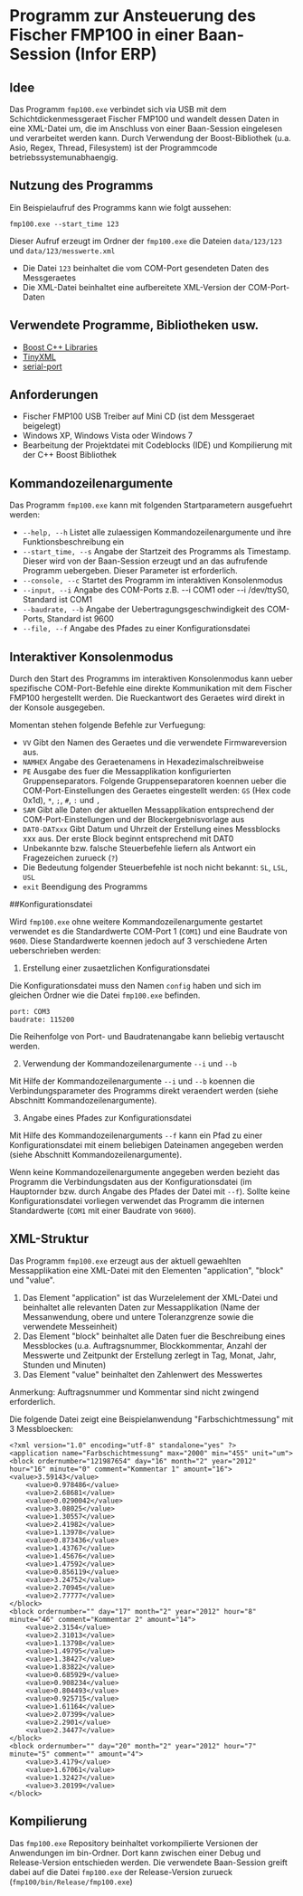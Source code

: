 # __Programm zur Ansteuerung des Fischer FMP100 in einer Baan-Session (Infor ERP)__

## Idee

Das Programm `fmp100.exe` verbindet sich via USB mit dem Schichtdickenmessgeraet Fischer FMP100 und wandelt dessen Daten in eine XML-Datei um, die im Anschluss von einer Baan-Session eingelesen und verarbeitet werden kann. Durch Verwendung der Boost-Bibliothek (u.a. Asio, Regex, Thread, Filesystem) ist der Programmcode betriebssystemunabhaengig.

## Nutzung des Programms

Ein Beispielaufruf des Programms kann wie folgt aussehen:

	fmp100.exe --start_time 123

Dieser Aufruf erzeugt im Ordner der `fmp100.exe` die Dateien `data/123/123` und `data/123/messwerte.xml`

* Die Datei `123` beinhaltet die vom COM-Port gesendeten Daten des Messgeraetes
* Die XML-Datei beinhaltet eine aufbereitete XML-Version der COM-Port-Daten

## Verwendete Programme, Bibliotheken usw.
* [Boost C++ Libraries](http://www.boost.org/ "Boost C++ Libraries")
* [TinyXML](http://www.grinninglizard.com/tinyxml "TinyXML")
* [serial-port](http://gitorious.org/serial-port "serial-port")

## Anforderungen

* Fischer FMP100 USB Treiber auf Mini CD (ist dem Messgeraet beigelegt)
* Windows XP, Windows Vista oder Windows 7
* Bearbeitung der Projektdatei mit Codeblocks (IDE) und Kompilierung mit der C++ Boost Bibliothek

## Kommandozeilenargumente

Das Programm `fmp100.exe` kann mit folgenden Startparametern ausgefuehrt werden:

* `--help, --h` Listet alle zulaessigen Kommandozeilenargumente und ihre Funktionsbeschreibung ein
* `--start_time, --s` Angabe der Startzeit des Programms als Timestamp. Dieser wird von der Baan-Session erzeugt und an das aufrufende Programm uebergeben. Dieser Parameter ist erforderlich.
* `--console, --c` Startet des Programm im interaktiven Konsolenmodus
* `--input, --i` Angabe des COM-Ports z.B. --i COM1 oder --i /dev/ttyS0, Standard ist COM1
* `--baudrate, --b` Angabe der Uebertragungsgeschwindigkeit des COM-Ports, Standard ist 9600
* `--file, --f` Angabe des Pfades zu einer Konfigurationsdatei

## Interaktiver Konsolenmodus

Durch den Start des Programms im interaktiven Konsolenmodus kann ueber spezifische COM-Port-Befehle eine direkte Kommunikation mit dem Fischer FMP100 hergestellt werden.
Die Rueckantwort des Geraetes wird direkt in der Konsole ausgegeben.

Momentan stehen folgende Befehle zur Verfuegung:

* `VV` Gibt den Namen des Geraetes und die verwendete Firmwareversion aus.
* `NAMHEX` Angabe des Geraetenamens in Hexadezimalschreibweise
* `PE` Ausgabe des fuer die Messapplikation konfigurierten Gruppenseparators. Folgende Gruppenseparatoren koennen ueber die COM-Port-Einstellungen des Geraetes eingestellt werden: `GS` (Hex code 0x1d), `*`, `;`, `#`, `:` und `,`
* `SAM` Gibt alle Daten der aktuellen Messapplikation entsprechend der COM-Port-Einstellungen und der Blockergebnisvorlage aus
* `DAT0-DATxxx` Gibt Datum und Uhrzeit der Erstellung eines Messblocks xxx aus. Der erste Block beginnt entsprechend mit DAT0
* Unbekannte bzw. falsche Steuerbefehle liefern als Antwort ein Fragezeichen zurueck (`?`)
* Die Bedeutung folgender Steuerbefehle ist noch nicht bekannt: `SL`, `LSL`, `USL`
* `exit` Beendigung des Programms

##Konfigurationsdatei

Wird `fmp100.exe` ohne weitere Kommandozeilenargumente gestartet verwendet es die Standardwerte COM-Port 1 (`COM1`) und eine Baudrate von `9600`.
Diese Standardwerte koennen jedoch auf 3 verschiedene Arten ueberschrieben werden:

1. Erstellung einer zusaetzlichen Konfigurationsdatei

Die Konfigurationsdatei muss den Namen `config` haben und sich im gleichen Ordner wie die Datei `fmp100.exe` befinden.


	port: COM3
	baudrate: 115200

Die Reihenfolge von Port- und Baudratenangabe kann beliebig vertauscht werden.

2. Verwendung der Kommandozeilenargumente `--i` und `--b`

Mit Hilfe der Kommandozeilenargumente `--i` und `--b` koennen die Verbindungsparameter des Programms direkt veraendert werden (siehe Abschnitt Kommandozeilenargumente).

3. Angabe eines Pfades zur Konfigurationsdatei

Mit Hilfe des Kommandozeilenarguments `--f` kann ein Pfad zu einer Konfigurationsdatei mit einem beliebigen Dateinamen angegeben werden (siehe Abschnitt Kommandozeilenargumente).

Wenn keine Kommandozeilenargumente angegeben werden bezieht das Programm die Verbindungsdaten aus der Konfigurationsdatei (im Hauptornder bzw. durch Angabe des Pfades der Datei mit `--f`).
Sollte keine Konfigurationsdatei vorliegen verwendet das Programm die internen Standardwerte (`COM1` mit einer Baudrate von `9600`).

## XML-Struktur

Das Programm `fmp100.exe` erzeugt aus der aktuell gewaehlten Messapplikation eine XML-Datei mit den Elementen "application", "block" und "value".

1. Das Element "application" ist das Wurzelelement der XML-Datei und beinhaltet alle relevanten Daten zur Messapplikation (Name der Messanwendung, obere und untere Toleranzgrenze sowie die verwendete Messeinheit)
2. Das Element "block" beinhaltet alle Daten fuer die Beschreibung eines Messblockes (u.a. Auftragsnummer, Blockkommentar, Anzahl der Messwerte und Zeitpunkt der Erstellung zerlegt in Tag, Monat, Jahr, Stunden und Minuten)
3. Das Element "value" beinhaltet den Zahlenwert des Messwertes

Anmerkung: Auftragsnummer und Kommentar sind nicht zwingend erforderlich.

Die folgende Datei zeigt eine Beispielanwendung  "Farbschichtmessung" mit 3 Messbloecken:

	<?xml version="1.0" encoding="utf-8" standalone="yes" ?>
	<application name="Farbschichtmessung" max="2000" min="455" unit="um">
	<block ordernumber="121987654" day="16" month="2" year="2012" hour="16" minute="0" comment="Kommentar 1" amount="16">
	<value>3.59143</value>
        <value>0.978486</value>
        <value>2.68681</value>
        <value>0.0290042</value>
        <value>3.08025</value>
        <value>1.30557</value>
        <value>2.41982</value>
        <value>1.13978</value>
        <value>0.873436</value>
        <value>1.43767</value>
        <value>1.45676</value>
        <value>1.47592</value>
        <value>0.856119</value>
        <value>3.24752</value>
        <value>2.70945</value>
        <value>2.77777</value>
    </block>
    <block ordernumber="" day="17" month="2" year="2012" hour="8" minute="46" comment="Kommentar 2" amount="14">
        <value>2.3154</value>
        <value>2.31013</value>
        <value>1.13798</value>
        <value>1.49795</value>
        <value>1.38427</value>
        <value>1.83822</value>
        <value>0.685929</value>
        <value>0.908234</value>
        <value>0.804493</value>
        <value>0.925715</value>
        <value>1.61164</value>
        <value>2.07399</value>
        <value>2.2901</value>
        <value>2.34477</value>
    </block>
    <block ordernumber="" day="20" month="2" year="2012" hour="7" minute="5" comment="" amount="4">
        <value>3.4179</value>
        <value>1.67061</value>
        <value>1.32427</value>
        <value>3.20199</value>
    </block>
</application>


## Kompilierung

Das `fmp100.exe` Repository beinhaltet vorkompilierte Versionen der Anwendungen im bin-Ordner. Dort kann zwischen einer Debug und Release-Version entschieden werden.
Die verwendete Baan-Session greift dabei auf die Datei `fmp100.exe` der Release-Version zurueck (`fmp100/bin/Release/fmp100.exe`)